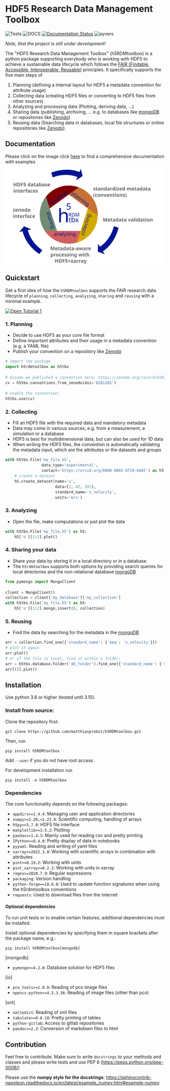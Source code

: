 # HDF5 Research Data Management Toolbox

![Tests](https://github.com/matthiasprobst/h5RDMtoolbox/actions/workflows/tests.yml/badge.svg)
![DOCS](https://codecov.io/gh/matthiasprobst/h5RDMtoolbox/branch/dev/graph/badge.svg)
[![Documentation Status](https://readthedocs.org/projects/h5rdmtoolbox/badge/?version=latest)](https://h5rdmtoolbox.readthedocs.io/en/latest/?badge=latest)
![pyvers](https://img.shields.io/badge/python-3.8%20%7C%203.9%20%7C%203.10-blue)

*Note, that the project is still under development!*

The "HDF5 Research Data Management Toolbox" (h5RDMtoolbox) is a python package supporting everybody who is working with
HDF5 to achieve a sustainable data lifecycle which follows
the [FAIR (Findable, Accessible, Interoperable, Reusable)](https://www.nature.com/articles/sdata201618)
principles. It specifically supports the five main steps of

1. Planning (defining a internal layout for HDF5 a metadata convention for attribute usage)
2. Collecting data (creating HDF5 files or converting to HDF5 files from other sources)
3. Analyzing and processing data (Plotting, deriving data, ...)
4. Sharing data (publishing, archiving, ... e.g. to databases like [mongoDB](https://www.mongodb.com/) or repositories
   like [Zenodo](https://zenodo.org/))
5. Reusing data (Searching data in databases, local file structures or online repositories
   like [Zenodo](https://zenodo.org)).

## Documentation

Please click on the image click [here](h5rdmtoolbox.readthedocs.io/en/latest/) to find a comprehensive documentation
with examples

<a href="https://h5rdmtoolbox.readthedocs.io/en/latest/"><img src="docs/_static/new_icon_with_text.svg" alt="RDM lifecycle" style="widht:600px;"></a>

## Quickstart

Get a first idea of how the `h5RDMtoolbox` supports the FAIR research data lifecycle of
`planning`,
`collecting`,
`analyzing`,
`sharing` and
`reusing` with a minimal example.

[![Open Tutorial 1](https://colab.research.google.com/assets/colab-badge.svg)](https://colab.research.google.com/github/matthiasprobst/h5RDMtoolbox/blob/main/docs/gettingstarted/quickoverview.ipynb)

### 1. Planning

- Decide to use HDF5 as your core file format
- Define important attributes and their usage in a metadata convention (e.g. a YAML file)
- Publish your convention on a repository like [Zenodo](https://zenodo.org/)

```python
# import the package
import h5rdmtoolbox as h5tbx

# Assume we published a convention here: https://zenodo.org/record/8281285
cv = h5tbx.conventions.from_zenodo(doi='8281285')

# enable the convention:
h5tbx.use(cv)
```

### 2. Collecting

- Fill an HDF5 file with the required data and mandatory metadata
- Data may come in various sources, e.g. from a measurement, a simulation or a database
- HDF5 is best for multidimensional data, but can also be used for 1D data
- When writing the HDF5 files, the convention is automatically validating the metadata input, which are the attributes
  or the datasets and groups

```python
with h5tbx.File('my_file.h5',
                data_type='experimental',
                contact='https://orcid.org/0000-0001-8729-0482') as h5:
    # create a dataset
    h5.create_dataset(name='u',
                      data=[1, 42, 101],
                      standard_name='x_velocity',
                      units='m/s')
```

### 3. Analyzing

 - Open the file, make computations or just plot the data

```python
with h5tbx.File('my_file.h5') as h5:
    h5['u'][1:2].plot()
```

### 4. Sharing your data
 - Share your data by storing it in a local directory or in a database
 - The `h5rdmtoolbox` supports both options by providing search queries for local directories and the non-relational 
   database [mongoDB](https://www.mongodb.com/)
```python
from pymongo import MongoClient

client = MongoClient()
collection = client['my_database']['my_collection']
with h5tbx.File('my_file.h5') as h5:
    h5['u'][1:2].mongo.insert(0, collection)
```

### 5. Reusing

 - Find the data by searching for the metadata in the [mongoDB](https://www.mongodb.com/)

```python
arr = collection.find_one({'standard_name': {'$eq': 'x_velocity'}})
# plot it again
arr.plot()
# or if the file is local, find it within a folder:
arr = h5tbx.database.Folder('db_folder').find_one({'standard_name': {'$eq': 'x_velocity'}})
arr[()].plot()
```

## Installation

Use python 3.8 or higher (tested until 3.10).

### Install from source:

Clone the repository first:

    git clone https://github.com/matthiasprobst/h5RDMtoolbox.git

Then, run

    pip install h5RDMtoolbox

Add `--user` if you do not have root access.

For development installation run

    pip install -e h5RDMtoolbox

### Dependencies

The core functionality depends on the following packages:

- `appdirs>=1.4.4`: Managing user and application directories
- `numpy>=1.20,<1.23.0`: Scientific computing, handling of arrays
- `h5py>=3.7.0`: HDF5 file interface
- `matplotlib>=3.5.2`: Plotting
- `pandas>=1.4.3`: Mainly used for reading csv and pretty printing
- `IPython>=8.4.0`: Pretty display of data in notebooks
- `pyyaml`: Reading and writing of yaml files
- `xarray>=2022.3.0`: Working with scientific arrays in combination with attributes
- `pint>=0.19.2`: Working with units
- `pint_xarray>=0.2.1`: Working with units in xarray
- `regex>=2020.7.9`: Regular expressions
- `packaging`: Version handling
- `python-forge==18.6.0`: Used to update function signatures when using the h5rdmtoolbox conventions
- `requests`: Used to download files from the internet

#### Optional dependencies

To run unit tests or to enable certain features, additional dependencies must be installed.

Install optional dependencies by specifying them in square brackets after the package name, e.g.:

    pip install h5RDMtoolbox[mongodb]

[mongodb]

- `pymongo>=4.2.0`: Database solution for HDF5 files

[io]

- `pco_tools>=1.0.0`: Reading of pco image files
- `opencv-python>=4.5.3.56`: Reading of image files (other than pco)

[snt]

- `xmltodict`: Reading of xml files
- `tabulate>=0.8.10`: Pretty printing of tables
- `python-gitlab`: Access to gitlab repositories
- `pandoc>=2.3`: Conversion of markdown files to html

## Contribution

Feel free to contribute. Make sure to write `docstrings` to your methods and classes and please write tests and use PEP
8 (https://peps.python.org/pep-0008/)

Please use the **numpy style for the docstrings**:
https://sphinxcontrib-napoleon.readthedocs.io/en/latest/example_numpy.html#example-numpy


